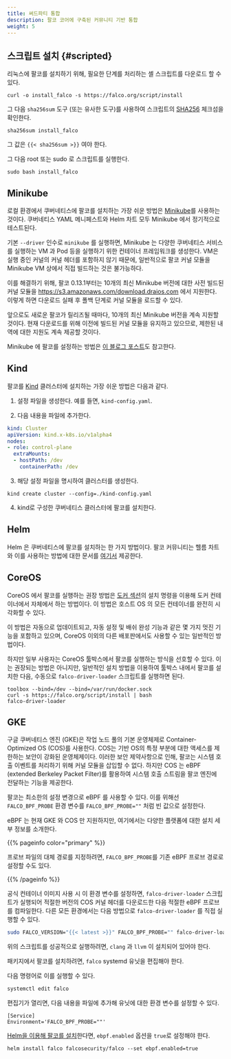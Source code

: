 ```yaml
---
title: 써드파티 통합
description: 팔코 코어에 구축된 커뮤니티 기반 통합
weight: 5
---
```


## 스크립트 설치 {#scripted}

리눅스에 팔코를 설치하기 위해, 필요한 단계를 처리하는 셸 스크립트를 다운로드 할 수 있다. 

```shell
curl -o install_falco -s https://falco.org/script/install
```

그 다음 `sha256sum` 도구 (또는 유사한 도구)를 사용하여 스크립트의 [SHA256](https://en.wikipedia.org/wiki/SHA-2) 체크섬을 확인한다.

```shell
sha256sum install_falco
```

그 값은 `{{< sha256sum >}}` 여야 한다.

그 다음 root 또는 sudo 로 스크립트를 실행한다.

```shell
sudo bash install_falco
```

## Minikube

로컬 환경에서 쿠버네티스에 팔코를 설치하는 가장 쉬운 방법은 [Minikube](https://kubernetes.io/docs/tutorials/hello-minikube/)를 사용하는 것이다. 쿠버네티스 YAML 메니페스트와 Helm 차트 모두 Minikube 에서 정기적으로 테스트된다.

기본 `--driver` 인수로 `minikube` 를 실행하면, Minikube 는 다양한 쿠버네티스 서비스를 실행하는 VM 과 Pod 등을 실행하기 위한 컨테이너 프레임워크를 생성한다. VM은 실행 중인 커널의 커널 헤더를 포함하지 않기 때문에, 일반적으로 팔코 커널 모듈을 Minikube VM 상에서 직접 빌드하는 것은 불가능하다.

이를 해결하기 위해, 팔코 0.13.1부터는 10개의 최신 Minikube 버전에 대한 사전 빌드된 커널 모듈을 https://s3.amazonaws.com/download.draios.com 에서 지원한다. 이렇게 하면 다운로드 실패 후 폴백 단계로 커널 모듈을 로드할 수 있다.

앞으로도 새로운 팔코가 릴리즈될 때마다, 10개의 최신 Minikube 버전을 계속 지원할 것이다. 현재 다운로드를 위해 이전에 빌드된 커널 모듈을 유지하고 있으므로, 제한된 내역에 대한 지원도 계속 제공할 것이다.

Minikube 에 팔코를 설정하는 방법은 [이 블로그 포스트](https://falco.org/blog/minikube-falco-kernel-module/)도 참고한다.


## Kind

팔코를 [Kind](https://github.com/kubernetes-sigs/kind) 클러스터에 설치하는 가장 쉬운 방법은 다음과 같다.

1. 설정 파일을 생성한다. 예를 들면, `kind-config.yaml`.

2. 다음 내용을 파일에 추가한다.
```yaml
kind: Cluster
apiVersion: kind.x-k8s.io/v1alpha4
nodes:
- role: control-plane
  extraMounts:
  - hostPath: /dev
    containerPath: /dev
```

3. 해당 설정 파일을 명시하여 클러스터를 생성한다.
```
kind create cluster --config=./kind-config.yaml
```

4. kind로 구성한 쿠버네티스 클러스터에 팔코를 설치한다.

## Helm

Helm 은 쿠버네티스에 팔코를 설치하는 한 가지 방법이다. 팔코 커뮤니티는 헬름 차트와 이를 사용하는 방법에 대한 문서를 [여기서](https://github.com/falcosecurity/charts/tree/master/charts/falco) 제공한다.

## CoreOS

CoreOS 에서 팔코를 실행하는 권장 방법은 [도커 섹션](/docs/getting-started/running#docker)의 설치 명령을 이용해 도커 컨테이너에서 자체에서 하는 방법이다. 이 방법은 호스트 OS 의 모든 컨테이너를 완전히 시각화할 수 있다.

이 방법은 자동으로 업데이트되고, 자동 설정 및 배쉬 완성 기능과 같은 몇 가지 멋진 기능을 포함하고 있으며, CoreOS 이외의 다른 배포판에서도 사용할 수 있는 일반적인 방법이다.

하지만 일부 사용자는 CoreOS 툴박스에서 팔코를 실행하는 방식을 선호할 수 있다. 이는 권장되는 방법은 아니지만, 일반적인 설치 방법을 이용하여 툴박스 내에서 팔코를 설치한 다음, 수동으로 `falco-driver-loader` 스크립트를 실행하면 된다.


```shell
toolbox --bind=/dev --bind=/var/run/docker.sock
curl -s https://falco.org/script/install | bash
falco-driver-loader
```

## GKE

구글 쿠버네티스 엔진 (GKE)은 작업 노드 풀의 기본 운영체제로 Container-Optimized OS (COS)를 사용한다. COS는 기반 OS의 특정 부분에 대한 액세스를 제한하는 보안이 강화된 운영체제이다. 이러한 보안 제약사항으로 인해, 팔코는 시스템 호출 이벤트를 처리하기 위해 커널 모듈을 삽입할 수 없다. 하지만 COS 는 eBPF (extended Berkeley Packet Filter)를 활용하여 시스템 호출 스트림을 팔코 엔진에 전달하는 기능을 제공한다.

팔코는 최소한의 설정 변경으로 eBPF 를 사용할 수 있다. 이를 위해선 `FALCO_BPF_PROBE` 환경 변수를 `FALCO_BPF_PROBE=""` 처럼 빈 값으로 설정한다.

eBPF 는 현재 GKE 와 COS 만 지원하지만, 여기에서는 다양한 플랫폼에 대한 설치 세부 정보를 소개한다.

{{% pageinfo color="primary" %}}
 
 프로브 파일의 대체 경로를 지정하려면, `FALCO_BPF_PROBE`를 기존 eBPF 프로브 경로로 설정할 수도 있다.

{{% /pageinfo %}}

공식 컨테이너 이미지 사용 시 이 환경 변수를 설정하면, `falco-driver-loader` 스크립트가 실행되어 적절한 버전의 COS 커널 헤더를 다운로드한 다음 적절한 eBPF 프로브를 컴파일한다. 다른 모든 환경에서는 다음 방법으로 `falco-driver-loader` 를 직접 실행할 수 있다.

```bash
sudo FALCO_VERSION="{{< latest >}}" FALCO_BPF_PROBE="" falco-driver-loader
```

위의 스크립트를 성공적으로 실행하려면, `clang` 과 `llvm` 이 설치되어 있어야 한다.

패키지에서 팔코를 설치하려면, `falco` systemd 유닛을 편집해야 한다.

다음 명령어로 이를 실행할 수 있다.

```bash
systemctl edit falco
```

편집기가 열리면, 다음 내용을 파일에 추가해 유닛에 대한 환경 변수를 설정할 수 있다.

```
[Service]
Environment='FALCO_BPF_PROBE=""'
```

[Helm을 이용해 팔코를 설치](https://falco.org/docs/third-party/#helm)한다면, `ebpf.enabled` 옵션을 `true`로 설정해야 한다.

```
helm install falco falcosecurity/falco --set ebpf.enabled=true
```

